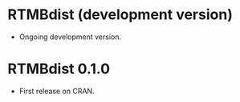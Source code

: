 # RTMBdist (development version)

- Ongoing development version.

# RTMBdist 0.1.0

- First release on CRAN.
